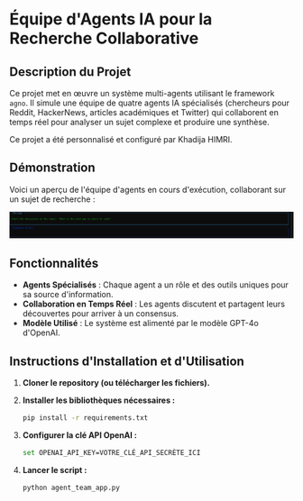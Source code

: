 # Équipe d'Agents IA pour la Recherche Collaborative

## Description du Projet

Ce projet met en œuvre un système multi-agents utilisant le framework `agno`. Il simule une équipe de quatre agents IA spécialisés (chercheurs pour Reddit, HackerNews, articles académiques et Twitter) qui collaborent en temps réel pour analyser un sujet complexe et produire une synthèse.

Ce projet a été personnalisé et configuré par Khadija HIMRI.

## Démonstration

Voici un aperçu de l'équipe d'agents en cours d'exécution, collaborant sur un sujet de recherche :

![Démonstration de l'agent en action](agent.png)

## Fonctionnalités

- **Agents Spécialisés** : Chaque agent a un rôle et des outils uniques pour sa source d'information.
- **Collaboration en Temps Réel** : Les agents discutent et partagent leurs découvertes pour arriver à un consensus.
- **Modèle Utilisé** : Le système est alimenté par le modèle GPT-4o d'OpenAI.

## Instructions d'Installation et d'Utilisation

1.  **Cloner le repository (ou télécharger les fichiers).**

2.  **Installer les bibliothèques nécessaires :**
    ```bash
    pip install -r requirements.txt
    ```

3.  **Configurer la clé API OpenAI :**
    ```bash
    set OPENAI_API_KEY=VOTRE_CLÉ_API_SECRÈTE_ICI
    ```

4.  **Lancer le script :**
    ```bash
    python agent_team_app.py
    ```
